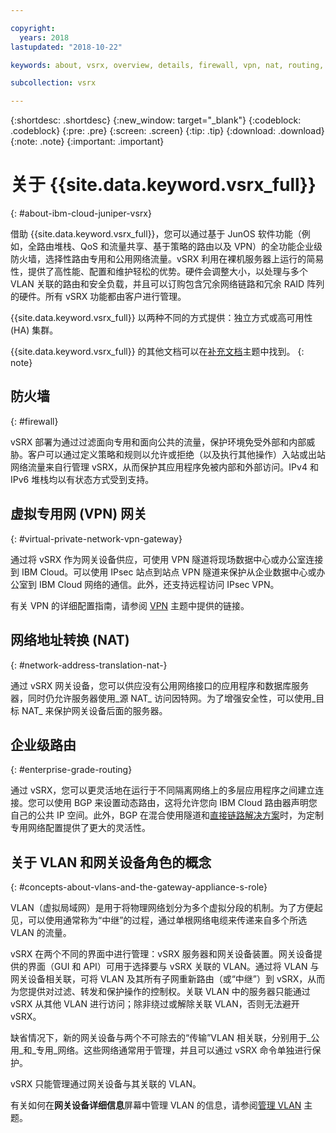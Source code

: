 ```yaml
---

copyright:
  years: 2018
lastupdated: "2018-10-22"

keywords: about, vsrx, overview, details, firewall, vpn, nat, routing, vlan

subcollection: vsrx

---
```


{:shortdesc: .shortdesc}
{:new_window: target="_blank"}
{:codeblock: .codeblock}
{:pre: .pre}
{:screen: .screen}
{:tip: .tip}
{:download: .download}
{:note: .note}
{:important: .important}

# 关于 {{site.data.keyword.vsrx_full}}
{: #about-ibm-cloud-juniper-vsrx}

借助 {{site.data.keyword.vsrx_full}}，您可以通过基于 JunOS 软件功能（例如，全路由堆栈、QoS 和流量共享、基于策略的路由以及 VPN）的全功能企业级防火墙，选择性路由专用和公用网络流量。vSRX 利用在裸机服务器上运行的简易性，提供了高性能、配置和维护轻松的优势。硬件会调整大小，以处理与多个 VLAN 关联的路由和安全负载，并且可以订购包含冗余网络链路和冗余 RAID 阵列的硬件。所有 vSRX 功能都由客户进行管理。

{{site.data.keyword.vsrx_full}} 以两种不同的方式提供：独立方式或高可用性 (HA) 集群。

{{site.data.keyword.vsrx_full}} 的其他文档可以在[补充文档](/docs/infrastructure/vsrx?topic=vsrx-supplemental-ibm-cloud-juniper-vsrx-documentation)主题中找到。
{: note}

## 防火墙
{: #firewall}

vSRX 部署为通过过滤面向专用和面向公共的流量，保护环境免受外部和内部威胁。客户可以通过定义策略和规则以允许或拒绝（以及执行其他操作）入站或出站网络流量来自行管理 vSRX，从而保护其应用程序免被内部和外部访问。IPv4 和 IPv6 堆栈均以有状态方式受到支持。

## 虚拟专用网 (VPN) 网关
{: #virtual-private-network-vpn-gateway}

通过将 vSRX 作为网关设备供应，可使用 VPN 隧道将现场数据中心或办公室连接到 IBM Cloud。可以使用 IPsec 站点到站点 VPN 隧道来保护从企业数据中心或办公室到 IBM Cloud 网络的通信。此外，还支持远程访问 IPsec VPN。

有关 VPN 的详细配置指南，请参阅 [VPN](/docs/infrastructure/vsrx?topic=vsrx-working-with-vpn#working-with-vpn) 主题中提供的链接。

## 网络地址转换 (NAT)
{: #network-address-translation-nat-}

通过 vSRX 网关设备，您可以供应没有公用网络接口的应用程序和数据库服务器，同时仍允许服务器使用_源 NAT_ 访问因特网。为了增强安全性，可以使用_目标 NAT_ 来保护网关设备后面的服务器。

## 企业级路由
{: #enterprise-grade-routing}

通过 vSRX，您可以更灵活地在运行于不同隔离网络上的多层应用程序之间建立连接。您可以使用 BGP 来设置动态路由，这将允许您向 IBM Cloud 路由器声明您自己的公共 IP 空间。此外，BGP 在混合使用隧道和[直接链路解决方案](/docs/infrastructure/direct-link?topic=direct-link-overview-of-direct-link-offerings#overview-of-direct-link-offerings)时，为定制专用网络配置提供了更大的灵活性。

## 关于 VLAN 和网关设备角色的概念
{: #concepts-about-vlans-and-the-gateway-appliance-s-role}

VLAN（虚拟局域网）是用于将物理网络划分为多个虚拟分段的机制。为了方便起见，可以使用通常称为“中继”的过程，通过单根网络电缆来传递来自多个所选 VLAN 的流量。

vSRX 在两个不同的界面中进行管理：vSRX 服务器和网关设备装置。网关设备提供的界面（GUI 和 API）可用于选择要与 vSRX 关联的 VLAN。通过将 VLAN 与网关设备相关联，可将 VLAN 及其所有子网重新路由（或“中继”）到 vSRX，从而为您提供对过滤、转发和保护操作的控制权。关联 VLAN 中的服务器只能通过 vSRX 从其他 VLAN 进行访问；除非绕过或解除关联 VLAN，否则无法避开 vSRX。

缺省情况下，新的网关设备与两个不可除去的“传输”VLAN 相关联，分别用于_公用_和_专用_网络。这些网络通常用于管理，并且可以通过 vSRX 命令单独进行保护。

vSRX 只能管理通过网关设备与其关联的 VLAN。

有关如何在**网关设备详细信息**屏幕中管理 VLAN 的信息，请参阅[管理 VLAN](/docs/infrastructure/vsrx?topic=vsrx-managing-ibm-vlans) 主题。

